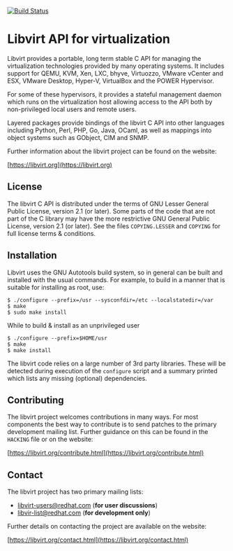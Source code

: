 [![Build Status](https://travis-ci.org/libvirt/libvirt.svg)](https://travis-ci.org/libvirt/libvirt)

Libvirt API for virtualization
==============================

Libvirt provides a portable, long term stable C API for managing the
virtualization technologies provided by many operating systems. It
includes support for QEMU, KVM, Xen, LXC, bhyve, Virtuozzo, VMware
vCenter and ESX, VMware Desktop, Hyper-V, VirtualBox and the POWER
Hypervisor.

For some of these hypervisors, it provides a stateful management
daemon which runs on the virtualization host allowing access to the
API both by non-privileged local users and remote users.

Layered packages provide bindings of the libvirt C API into other
languages including Python, Perl, PHP, Go, Java, OCaml, as well as
mappings into object systems such as GObject, CIM and SNMP.

Further information about the libvirt project can be found on the
website:

[https://libvirt.org](https://libvirt.org)


License
-------

The libvirt C API is distributed under the terms of GNU Lesser General
Public License, version 2.1 (or later). Some parts of the code that are
not part of the C library may have the more restrictive GNU General
Public License, version 2.1 (or later). See the files `COPYING.LESSER`
and `COPYING` for full license terms & conditions.


Installation
------------

Libvirt uses the GNU Autotools build system, so in general can be built
and installed with the usual commands. For example, to build in a manner
that is suitable for installing as root, use:

```
$ ./configure --prefix=/usr --sysconfdir=/etc --localstatedir=/var
$ make
$ sudo make install
```

While to build & install as an unprivileged user

```
$ ./configure --prefix=$HOME/usr
$ make
$ make install
```

The libvirt code relies on a large number of 3rd party libraries. These will
be detected during execution of the `configure` script and a summary printed
which lists any missing (optional) dependencies.


Contributing
------------

The libvirt project welcomes contributions in many ways. For most components
the best way to contribute is to send patches to the primary development
mailing list. Further guidance on this can be found in the `HACKING` file
or on the website:

[https://libvirt.org/contribute.html](https://libvirt.org/contribute.html)


Contact
-------

The libvirt project has two primary mailing lists:

  * libvirt-users@redhat.com (**for user discussions**)
  * libvir-list@redhat.com (**for development only**)

Further details on contacting the project are available on the website:

[https://libvirt.org/contact.html](https://libvirt.org/contact.html)
